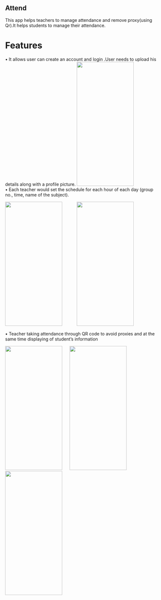 ## Attend
 This app helps teachers to manage attendance and remove proxy(using Qr).It helps students to manage their attendance.
# Features
•	 It allows user can create an account and login .User needs to upload his details along with a profile picture.
<img src="https://user-images.githubusercontent.com/49210766/72678886-15b4cb00-3ad0-11ea-86be-732ea4447e8c.jpeg" width="184" height="400">
<br>
•	 Each teacher would set the schedule for each hour of each day (group no., time, name of the subject).
<p>
<img src="https://user-images.githubusercontent.com/49210766/72679244-6e399780-3ad3-11ea-9c66-468868d8963d.jpeg" width="184" height="400">   &nbsp;&nbsp;&nbsp;&nbsp;&nbsp;&nbsp;&nbsp;&nbsp;&nbsp;&nbsp;  <img src="https://user-images.githubusercontent.com/49210766/72679246-6ed22e00-3ad3-11ea-8a48-4e241f3aa36d.jpeg" width="184" height="400">
</p>
•	Teacher taking attendance through QR code to avoid proxies and at the same time displaying of student’s information
<br>
<p>
<img src="https://user-images.githubusercontent.com/49210766/72679488-a04bf900-3ad5-11ea-81ca-4f441b759f45.jpeg" width="184" height="400">
&nbsp;&nbsp;&nbsp;&nbsp;&nbsp;<img src="https://user-images.githubusercontent.com/49210766/72679489-a17d2600-3ad5-11ea-82e2-aba8367f69b9.jpeg" width="184" height="400">&nbsp;&nbsp;&nbsp;&nbsp;&nbsp;
<img src="https://user-images.githubusercontent.com/49210766/72679491-a2ae5300-3ad5-11ea-914a-53433c09acbc.jpeg" width="184" height="400">
</p>
